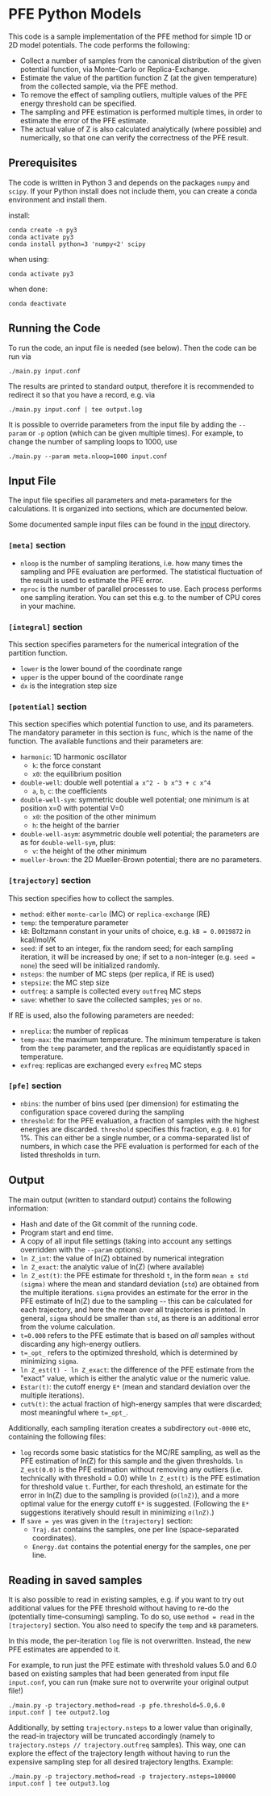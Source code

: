 # PFE Python Models

This code is a sample implementation of the PFE method for simple
1D or 2D model potentials.  The code performs the following:

- Collect a number of samples from the canonical distribution of
  the given potential function, via Monte-Carlo or Replica-Exchange.
- Estimate the value of the partition function Z (at the given
  temperature) from the collected sample, via the PFE method.
- To remove the effect of sampling outliers, multiple values of
  the PFE energy threshold can be specified.
- The sampling and PFE estimation is performed multiple times,
  in order to estimate the error of the PFE estimate.
- The actual value of Z is also calculated analytically (where
  possible) and numerically, so that one can verify the correctness
  of the PFE result.


## Prerequisites

The code is written in Python 3 and depends on the packages `numpy`
and `scipy`.  If your Python install does not include them, you can
create a conda environment and install them.

install:

    conda create -n py3
    conda activate py3
    conda install python=3 'numpy<2' scipy


when using:

    conda activate py3

when done:

    conda deactivate

## Running the Code

To run the code, an input file is needed (see below). Then the
code can be run via

    ./main.py input.conf

The results are printed to standard output, therefore it is recommended
to redirect it so that you have a record, e.g. via

    ./main.py input.conf | tee output.log

It is possible to override parameters from the input file by adding
the `--param` or `-p` option (which can be given multiple times).
For example, to change the number of sampling loops to 1000, use

    ./main.py --param meta.nloop=1000 input.conf


## Input File

The input file specifies all parameters and meta-parameters for the
calculations. It is organized into sections, which are documented below.

Some documented sample input files can be found in the [input](./input/)
directory.

### `[meta]` section

* `nloop` is the number of sampling iterations, i.e. how many times the
  sampling and PFE evaluation are performed.  The statistical fluctuation
  of the result is used to estimate the PFE error.
* `nproc` is the number of parallel processes to use. Each process
  performs one sampling iteration. You can set this e.g. to the number
  of CPU cores in your machine.

### `[integral]` section

This section specifies parameters for the numerical integration of
the partition function.

* `lower` is the lower bound of the coordinate range
* `upper` is the upper bound of the coordinate range
* `dx` is the integration step size

### `[potential]` section

This section specifies which potential function to use, and its parameters.
The mandatory parameter in this section is `func`, which is the name of
the function.  The available functions and their parameters are:

* `harmonic`: 1D harmonic oscillator
  * `k`: the force constant
  * `x0`: the equilibrium position
* `double-well`: double well potential `a x^2 - b x^3 + c x^4`
  * `a`, `b`, `c`: the coefficients
* `double-well-sym`: symmetric double well potential; one minimum is at position x=0 with potential V=0
  * `x0`: the position of the other minimum
  * `h`: the height of the barrier
* `double-well-asym`: asymmetric double well potential; the parameters are as for `double-well-sym`, plus:
  * `v`: the height of the other minimum
* `mueller-brown`: the 2D Mueller-Brown potential; there are no parameters.


### `[trajectory]` section

This section specifies how to collect the samples.

* `method`: either `monte-carlo` (MC) or `replica-exchange` (RE)
* `temp`: the temperature parameter
* `kB`: Boltzmann constant in your units of choice, e.g. `kB = 0.0019872` in kcal/mol/K
* `seed`: if set to an integer, fix the random seed; for each sampling iteration, it will
   be increased by one; if set to a non-integer (e.g. `seed = none`) the seed will be
   initialized randomly.
* `nsteps`: the number of MC steps (per replica, if RE is used)
* `stepsize`: the MC step size
* `outfreq`: a sample is collected every `outfreq` MC steps
* `save`: whether to save the collected samples; `yes` or `no`.

If RE is used, also the following parameters are needed:

* `nreplica`: the number of replicas
* `temp-max`: the maximum temperature. The minimum temperature is taken from the `temp`
  parameter, and the replicas are equidistantly spaced in temperature.
* `exfreq`: replicas are exchanged every `exfreq` MC steps


### `[pfe]` section

* `nbins`: the number of bins used (per dimension) for estimating the configuration
  space covered during the sampling
* `threshold`: for the PFE evaluation, a fraction of samples with the highest energies
  are discarded. `threshold` specifies this fraction, e.g. `0.01` for 1%.
  This can either be a single number, or a comma-separated list of numbers, in
  which case the PFE evaluation is performed for each of the listed thresholds in turn.


## Output

The main output (written to standard output) contains the following information:

* Hash and date of the Git commit of the running code.
* Program start and end time.
* A copy of all input file settings (taking into account any settings
  overridden with the `--param` options).
* `ln Z_int`: the value of ln(Z) obtained by numerical integration
* `ln Z_exact`: the analytic value of ln(Z) (where available)
* `ln Z_est(t)`: the PFE estimate for threshold `t`, in the form `mean ± std (sigma)`
   where the mean and standard deviation (`std`) are obtained from the multiple
   iterations.  `sigma` provides an estimate
   for the error in the PFE estimate of ln(Z) due to the sampling -- this can be
   calculated for each trajectory, and here the mean over all trajectories is printed.
   In general, `sigma` should be smaller than `std`, as there is an additional error
   from the volume calculation.
* `t=0.000` refers to the PFE estimate that is based on *all* samples without discarding
   any high-energy outliers.
* `t=_opt_` refers to the optimized threshold, which is determined by minimizing `sigma`.
* `ln Z_est(t) - ln Z_exact`: the difference of the PFE estimate from the "exact" value,
  which is either the analytic value or the numeric value.
* `Estar(t)`: the cutoff energy `E*` (mean and standard deviation over the
  multiple iterations).
* `cut%(t)`: the actual fraction of high-energy samples that were discarded; most
  meaningful where `t=_opt_`.

Additionally, each sampling iteration creates a subdirectory `out-0000` etc,
containing the following files:

* `log` records some basic statistics for the MC/RE sampling, as well as the PFE
  estimation of ln(Z) for this sample and the given thresholds. `ln Z_est(0.0)` is the PFE
  estimation without removing any outliers (i.e. technically with threshold = 0.0)
  while `ln Z_est(t)` is the PFE estimation for threshold value `t`.
  Further, for each threshold, an estimate for the error in ln(Z) due to the sampling
  is provided (`σ(lnZ)`), and a more optimal value for the energy cutoff `E*` is
  suggested.  (Following the `E*` suggestions iteratively should result in minimizing
  `σ(lnZ)`.)
* If `save = yes` was given in the `[trajectory]` section:
  * `Traj.dat` contains the samples, one per line (space-separated coordinates).
  * `Energy.dat` contains the potential energy for the samples, one per line.

## Reading in saved samples

It is also possible to read in existing samples, e.g. if you want to try out
additional values for the PFE threshold without having to re-do the
(potentially time-consuming) sampling.  To do so, use `method = read` in
the `[trajectory]` section. You also need to specify the `temp` and `kB` parameters.

In this mode, the per-iteration `log` file is not overwritten. Instead, the
new PFE estimates are appended to it.

For example, to run just the PFE estimate with threshold values 5.0 and 6.0
based on existing samples that had been generated from input file `input.conf`,
you can run (make sure not to overwrite your original output file!)

    ./main.py -p trajectory.method=read -p pfe.threshold=5.0,6.0 input.conf | tee output2.log

Additionally, by setting `trajectory.nsteps` to a lower value than originally,
the read-in trajectory will be truncated accordingly (namely to
`trajectory.nsteps // trajectory.outfreq` samples). This way, one can explore
the effect of the trajectory length without having to run the expensive sampling
step for all desired trajectory lengths. Example:

    ./main.py -p trajectory.method=read -p trajectory.nsteps=100000 input.conf | tee output3.log

